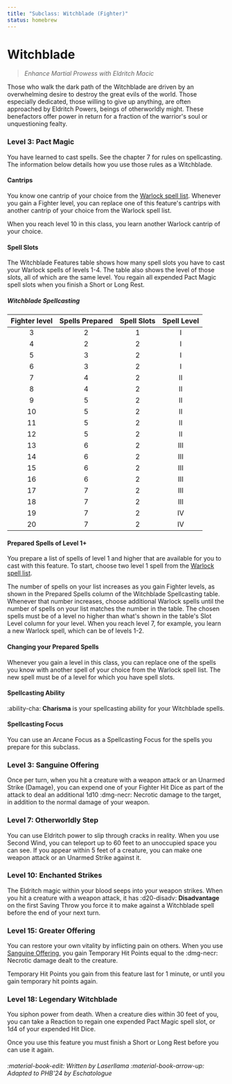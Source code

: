 ```yaml
---
title: "Subclass: Witchblade (Fighter)"
status: homebrew
---
```


<p style="display:none">
Enhance Martial Prowess with Eldritch Macic
</p>

# Witchblade

> *Enhance Martial Prowess with Eldritch Macic*

Those who walk the dark path of the Witchblade are driven by an overwhelming desire to destroy the great evils of the world. Those especially dedicated, those willing to give up anything, are often approached by Eldritch Powers, beings of otherworldly might. These benefactors offer power in return for a fraction of the warrior's soul or unquestioning fealty.

### Level 3: Pact Magic

You have learned to cast spells. See the chapter 7 for rules on spellcasting. The information below details how you use those rules as a Witchblade.

#### Cantrips 

You know one cantrip of your choice from the [Warlock spell list]. Whenever you gain a Fighter level, you can replace one of this feature's cantrips with another cantrip of your choice from the Warlock spell list.

When you reach level 10 in this class, you learn another Warlock cantrip of your choice.

#### Spell Slots

The Witchblade Features table shows how many spell slots you have to cast your Warlock spells of levels 1-4. The table also shows the level of those slots, all of which are the same level. You regain all expended Pact Magic spell slots when you finish a Short or Long Rest.

##### Witchblade Spellcasting

| Fighter level | Spells Prepared | Spell Slots | Spell Level |
|:---:|:---:|:---:|:---:|
| 3 | 2 | 1 | I |
| 4 | 2 | 2 | I |
| 5 | 3 | 2 | I |
| 6 | 3 | 2 | I |
| 7 | 4 | 2 | II | 
| 8 | 4 | 2 | II| 
| 9 | 5 | 2 | II |
| 10 | 5 | 2 | II |
| 11 | 5 | 2 | II |
| 12 | 5 | 2 | II |
| 13 | 6 | 2 | III |
| 14 | 6 | 2 | III |
| 15 | 6 | 2 | III |
| 16 | 6 | 2 | III |
| 17 | 7 | 2 | III |
| 18 | 7 | 2 | III |
| 19 | 7 | 2 | IV |
| 20 | 7 | 2 | IV |

#### Prepared Spells of Level 1+

You prepare a list of spells of level 1 and higher that are available for you to cast with this feature. To start, choose two level 1 spell from the [Warlock spell list].

The number of spells on your list increases as you gain Fighter levels, as shown in the Prepared Spells column of the Witchblade Spellcasting table. Whenever that number increases, choose additional Warlock spells until the number of spells on your list matches the number in the table. The chosen spells must be of a level no higher than what's shown in the table's Slot Level column for your level. When you reach level 7, for example, you learn a new Warlock spell, which can be of levels 1-2.

#### Changing your Prepared Spells

Whenever you gain a level in this class, you can replace one of the spells you know with another spell of your choice from the Warlock spell list. The new spell must be of a level for which you have spell slots.

#### Spellcasting Ability

:ability-cha: **Charisma** is your spellcasting ability for your Witchblade spells.

#### Spellcasting Focus

You can use an Arcane Focus as a Spellcasting Focus for the spells you prepare for this subclass.

### Level 3: Sanguine Offering

Once per turn, when you hit a creature with a weapon attack or an Unarmed Strike (Damage), you can expend one of your Fighter Hit Dice as part of the attack to deal an additional 1d10 :dmg-necr: Necrotic damage to the target, in addition to the normal damage of your weapon.

### Level 7: Otherworldly Step

You can use Eldritch power to slip through cracks in reality. When you use Second Wind, you can teleport up to 60 feet to an unoccupied space you can see. If you appear within 5 feet of a creature, you can make one weapon attack or an Unarmed Strike against it.

### Level 10: Enchanted Strikes

The Eldritch magic within your blood seeps into your weapon strikes. When you hit a creature with a weapon attack, it has :d20-disadv: **Disadvantage** on the first Saving Throw you force it to make against a Witchblade spell before the end of your next turn.

### Level 15: Greater Offering

You can restore your own vitality by inflicting pain on others. When you use [Sanguine Offering](#level-3-sanguine-offering), you gain Temporary Hit Points equal to the :dmg-necr: Necrotic damage dealt to the creature.

Temporary Hit Points you gain from this feature last for 1 minute, or until you gain temporary hit points again.

### Level 18: Legendary Witchblade

You siphon power from death. When a creature dies within 30 feet of you, you can take a Reaction to regain one expended Pact Magic spell slot, or 1d4 of your expended Hit Dice.

Once you use this feature you must finish a Short or Long Rest before you can use it again.

[Warlock spell list]: ../../spells/class-specific/warlock.md

###### :material-book-edit: Written by *Laserllama* :material-book-arrow-up: Adapted to PHB'24 by *Eschatologue*